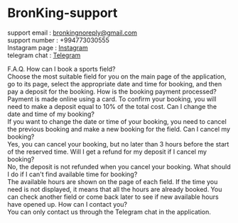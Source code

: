# BronKing-support
support email : bronkingnoreply@gmail.com                  
support number : +994773030555                            
Instagram page : [Instagram](https://instagram.com/bronking.app?igshid=Y2M0YTlkZGNmOQ==)                      
telegram chat : [Telegram](https://t.me/bronkingsupport)



F.A.Q.
How can I book a sports field?                            
Choose the most suitable field for you on the main page of the application, go to its page, select the appropriate date and time for booking, and then pay a deposit for the booking.
How is the booking payment processed?                                
Payment is made online using a card. To confirm your booking, you will need to make a deposit equal to 10% of the total cost.
Can I change the date and time of my booking?                     
If you want to change the date or time of your booking, you need to cancel the previous booking and make a new booking for the field.
Can I cancel my booking?                           
Yes, you can cancel your booking, but no later than 3 hours before the start of the reserved time.
Will I get a refund for my deposit if I cancel my booking?                          
No, the deposit is not refunded when you cancel your booking.
What should I do if I can't find available time for booking?                            
The available hours are shown on the page of each field. If the time you need is not displayed, it means that all the hours are already booked. You can check another field or come back later to see if new available hours have opened up.
How can I contact you?                         
You can only contact us through the Telegram chat in the application.
